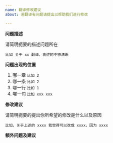 ```yaml
---
name: 翻译修改建议
about: 若翻译有问题请提出以帮助我们进行修改

---
```


**问题描述**

请简明扼要的描述问题所在

 `比如 关于 xx 翻译，表述的不够清晰`

**问题出现的位置**

 1. 哪一章  `比如 2`
 2. 哪一条  `比如 2`
 3. 哪一行  `比如 1`
 4. 哪一句  `比如 xxx xxx`

**修改建议**

请简明扼要的提出你所希望的修改是什么以及原因

`比如，关于上述的 xxxx 我觉得可以改成 xxxx，因为 xxxx`

**额外问题及建议**
